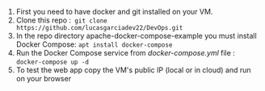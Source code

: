 1. First you need to have docker and git installed on your VM.
2. Clone this repo :` git clone https://github.com/lucasgarciadev22/DevOps.git`
3. In the repo directory apache-docker-compose-example you must install Docker Compose: `apt install docker-compose`
4. Run the Docker Compose service from *docker-compose.yml* file : `docker-compose up -d`
5. To test the web app copy the VM's public IP (local or in cloud) and run on your browser
 
